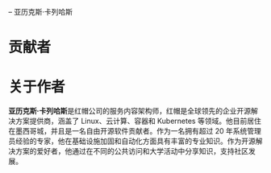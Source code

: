 – 亚历克斯·卡列哈斯

# 贡献者

# 关于作者

**亚历克斯·卡列哈斯**是红帽公司的服务内容架构师，红帽是全球领先的企业开源解决方案提供商，涵盖了 Linux、云计算、容器和 Kubernetes 等领域。他目前居住在墨西哥城，并且是一名自由开源软件贡献者。作为一名拥有超过 20 年系统管理员经验的专家，他在基础设施加固和自动化方面具有丰富的专业知识。作为开源解决方案的爱好者，他通过在不同的公共访问和大学活动中分享知识，支持社区发展。
